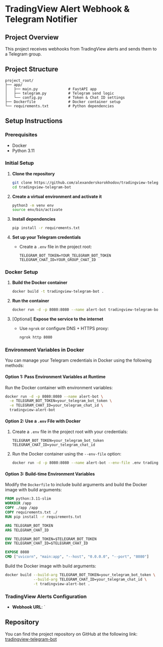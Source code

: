 # TradingView Alert Webhook & Telegram Notifier

## Project Overview
This project receives webhooks from TradingView alerts and sends them to a Telegram group.

## Project Structure
```
project_root/
├── app/
│   ├── main.py              # FastAPI app
│   ├── telegram.py          # Telegram send logic
│   └── config.py            # Token & Chat ID settings
├── Dockerfile               # Docker container setup
└── requirements.txt         # Python dependencies
```

## Setup Instructions

### Prerequisites
- Docker
- Python 3.11

### Initial Setup
1. **Clone the repository**
   ```bash
   git clone https://github.com/alexanderskorokhodov/tradingview-telegram-bot
   cd tradingview-telegram-bot
   ```

2. **Create a virtual environment and activate it**
   ```bash
   python3 -m venv env
   source env/bin/activate
   ```

3. **Install dependencies**
   ```bash
   pip install -r requirements.txt
   ```

4. **Set up your Telegram credentials**
   - Create a `.env` file in the project root:
     ```plaintext
     TELEGRAM_BOT_TOKEN=YOUR_TELEGRAM_BOT_TOKEN
     TELEGRAM_CHAT_ID=YOUR_GROUP_CHAT_ID
     ```

### Docker Setup
1. **Build the Docker container**
   ```bash
   docker build -t tradingview-telegram-bot .
   ```

2. **Run the container**
   ```bash
   docker run -d -p 8080:8080 --name alert-bot tradingview-telegram-bot
   ```

3. [Optional] **Expose the service to the internet**
   - Use `ngrok` or configure DNS + HTTPS proxy:
     ```bash
     ngrok http 8080
     ```

### Environment Variables in Docker

You can manage your Telegram credentials in Docker using the following methods:

#### Option 1: Pass Environment Variables at Runtime

Run the Docker container with environment variables:

```bash
docker run -d -p 8080:8080 --name alert-bot \
  -e TELEGRAM_BOT_TOKEN=your_telegram_bot_token \
  -e TELEGRAM_CHAT_ID=your_telegram_chat_id \
  tradingview-alert-bot
```

#### Option 2: Use a `.env` File with Docker

1. Create a `.env` file in the project root with your credentials:

   ```plaintext
   TELEGRAM_BOT_TOKEN=your_telegram_bot_token
   TELEGRAM_CHAT_ID=your_telegram_chat_id
   ```

2. Run the Docker container using the `--env-file` option:

   ```bash
   docker run -d -p 8080:8080 --name alert-bot --env-file .env tradingview-telegram-bot
   ```

#### Option 3: Build-time Environment Variables

Modify the `Dockerfile` to include build arguments and build the Docker image with build arguments:

```dockerfile
FROM python:3.11-slim
WORKDIR /app
COPY ./app /app
COPY requirements.txt ./
RUN pip install -r requirements.txt

ARG TELEGRAM_BOT_TOKEN
ARG TELEGRAM_CHAT_ID

ENV TELEGRAM_BOT_TOKEN=$TELEGRAM_BOT_TOKEN
ENV TELEGRAM_CHAT_ID=$TELEGRAM_CHAT_ID

EXPOSE 8080
CMD ["uvicorn", "main:app", "--host", "0.0.0.0", "--port", "8080"]
```

Build the Docker image with build arguments:

```bash
docker build --build-arg TELEGRAM_BOT_TOKEN=your_telegram_bot_token \
             --build-arg TELEGRAM_CHAT_ID=your_telegram_chat_id \
             -t tradingview-alert-bot .
```

### TradingView Alerts Configuration
- **Webhook URL**: `

## Repository

You can find the project repository on GitHub at the following link: [tradingview-telegram-bot](https://github.com/alexanderskorokhodov/tradingview-telegram-bot)